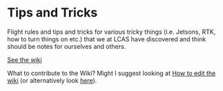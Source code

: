 # Tips and Tricks
Flight rules and tips and tricks for various tricky things (i.e. Jetsons, RTK, how to turn things on etc.) that we at LCAS have discovered and think should be notes for ourselves and others.

[See the wiki](https://github.com/LCAS/tips-and-tricks/wiki)

What to contribute to the Wiki? Might I suggest looking at [How to edit the wiki](https://github.com/LCAS/tips-and-tricks/wiki/How-to-edit-the-wiki) (or alternatively look [here](./wiki/How-to-edit-the-wiki.md)).